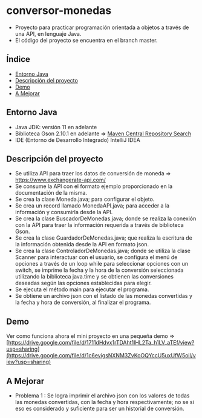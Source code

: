# conversor-monedas
- Proyecto para practicar programación orientada a objetos a través de una API, en lenguaje Java.
- El código del proyecto se encuentra en el branch master.

## Índice
- [Entorno Java](#entorno-java)
- [Descripción del proyecto](#descripción-del-proyecto)
- [Demo](#demo)
- [A Mejorar](#a-mejorar)

## Entorno Java
- Java JDK: versión 11 en adelante
- Biblioteca Gson 2.10.1 en adelante => [Maven Central Repository Search](https://mvnrepository.com/artifact/com.google.code.gson/gson)
- IDE (Entorno de Desarrollo Integrado) IntelliJ IDEA

## Descripción del proyecto
- Se utiliza API para traer los datos de conversión de moneda => https://www.exchangerate-api.com/
- Se consume la API con el formato ejemplo proporcionado en la documentación de la misma.
- Se crea la clase Moneda.java; para configurar el objeto.
- Se crea un record llamado MonedaAPI.java; para acceder a la información y consumirla desde la API.
- Se crea la clase BuscadorDeMonedas.java; donde se realiza la conexión con la API para traer la información requerida a través de biblioteca Gson.
- Se crea la clase GuardadorDeMonedas.java; que realiza la escritura de la información obtenida desde la API en formato json.
- Se crea la clase ControladorDeMonedas.java; donde se utiliza la clase Scanner para interactuar con el usuario, se configura el menú de opciones a través de un loop while para seleccionar opciones con un switch, se imprime la fecha y la hora de la conversión seleccionada utilizando la biblioteca java.time y se obtienen las conversiones deseadas según las opciones establecidas para elegir.
- Se ejecuta el método main para ejecutar el programa.
- Se obtiene un archivo json con el listado de las monedas convertidas y la fecha y hora de conversión, al finalizar el programa.

## Demo
Ver como funciona ahora el mini proyecto en una pequeña demo =>[https://drive.google.com/file/d/1711dHdvx1rTDAht1lHL2Ta_h1LV_aTEf/view?usp=sharing](https://drive.google.com/file/d/1c6evigsNXNM3ZvKoOQYccU5uxUfW5oil/view?usp=sharing)

## A Mejorar
- Problema 1 : Se logra imprimir el archivo json con los valores de todas las monedas convertidas, con la fecha y hora respectivamente; no se si eso es considerado y suficiente para ser un historial de conversión.
